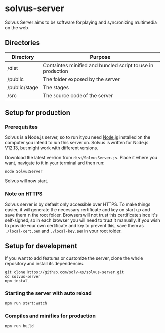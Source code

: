 # solvus-server
Solvus Server aims to be software for playing and syncronizing multimedia on the web. 

## Directories

| Directory         | Purpose                                                              |
|-------------------|----------------------------------------------------------------------|
| /dist             | Containtes minified and bundled script to use in production |
| /public           | The folder exposed by the server                                     |
| /public/stage     | The stages                                                           |
| /src              | The source code of the server                                        |

## Setup for production
### Prerequisites
Solvus is a Node.js server, so to run it you need [Node.js](https://nodejs.org/en/) installed on the computer you intend to run this server on. Solvus is written for Node.js V12.13, but might work with different versions.

Download the latest version from ```dist/SolvusServer.js```. Place it where you want, navigate to it in your terminal and then run:
```
node SolvusServer
```

Solvus will now start.

###

### Note on HTTPS
Solvus server is by default only accessible over HTTPS. To make things easier, it will generate the necessary certificate and key on start up and save them in the root folder. Browsers will not trust this certificate since it's self-signed, so in each browser you will need to trust it manually. If you wish to provide your own certificate and key to prevent this, save them as ```./local-cert.pem``` and ```./local-key.pem``` in your root folder.



## Setup for development
If you want to add features or customize the server, clone the whole repository and install its dependencies.

```
git clone https://github.com/solv-us/solvus-server.git
cd solvus-server
npm install
```

### Starting the server with auto reload
```
npm run start:watch
```

### Compiles and minifies for production
```
npm run build
```